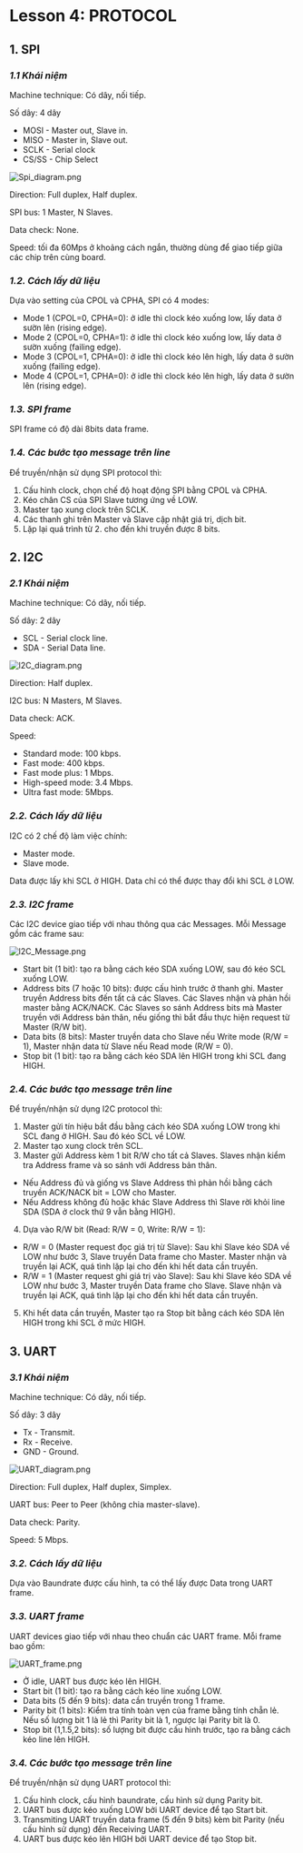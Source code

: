 
# Lesson 4: PROTOCOL

## 1. SPI

### *1.1 Khái niệm*

Machine technique: Có dây, nối tiếp.

Số dây: 4 dây

+ MOSI - Master out, Slave in.
+ MISO - Master in, Slave out.
+ SCLK - Serial clock
+ CS/SS - Chip Select

![Spi_diagram.png](https://github.com/Onlypantz/HALA_Learning_EmbeddedAutomotive/blob/main/Lesson4_Protocol/Spi_diagram.png)

Direction: Full duplex, Half duplex.

SPI bus: 1 Master, N Slaves.

Data check: None.

Speed: tối đa 60Mps ở khoảng cách ngắn, thường dùng để giao tiếp giữa các chip trên cùng board.

### *1.2. Cách lấy dữ liệu*

Dựa vào setting của CPOL và CPHA, SPI có 4 modes:

+ Mode 1 (CPOL=0, CPHA=0): ở idle thì clock kéo xuống low, lấy data ở sườn lên (rising edge).
+ Mode 2 (CPOL=0, CPHA=1): ở idle thì clock kéo xuống low, lấy data ở sườn xuống (failing edge).
+ Mode 3 (CPOL=1, CPHA=0): ở idle thì clock kéo lên high, lấy data ở sườn xuống (failing edge).
+ Mode 4 (CPOL=1, CPHA=0): ở idle thì clock kéo lên high, lấy data ở sườn lên (rising edge).

### *1.3. SPI frame*

SPI frame có độ dài 8bits data frame.

### *1.4. Các bước tạo message trên line*

Để truyền/nhận sử dụng SPI protocol thì:

1. Cấu hình clock, chọn chế độ hoạt động SPI bằng CPOL và CPHA.
2. Kéo chân CS của SPI Slave tương ứng về LOW.
3. Master tạo xung clock trên SCLK.
4. Các thanh ghi trên Master và Slave cập nhật giá trị, dịch bit.
5. Lặp lại quá trình từ 2. cho đến khi truyền được 8 bits.

## 2. I2C

### *2.1 Khái niệm*

Machine technique: Có dây, nối tiếp.

Số dây: 2 dây

+ SCL - Serial clock line.
+ SDA - Serial Data line.

![I2C_diagram.png](https://github.com/Onlypantz/HALA_Learning_EmbeddedAutomotive/blob/main/Lesson4_Protocol/I2C_diagram.png)

Direction: Half duplex.

I2C bus: N Masters, M Slaves.

Data check: ACK. 

Speed: 

+ Standard mode: 100 kbps.
+ Fast mode: 400 kbps.
+ Fast mode plus: 1 Mbps.
+ High-speed mode: 3.4 Mbps.
+ Ultra fast mode: 5Mbps.

### *2.2. Cách lấy dữ liệu*

I2C có 2 chế độ làm việc chính:

+ Master mode.
+ Slave mode.

Data được lấy khi SCL ở HIGH. Data chỉ có thể được thay đổi khi SCL ở LOW.

### *2.3. I2C frame*

Các I2C device giao tiếp với nhau thông qua các Messages. Mỗi Message gồm các frame sau:

![I2C_Message.png](https://github.com/Onlypantz/HALA_Learning_EmbeddedAutomotive/blob/main/Lesson4_Protocol/I2C_Message.png)

+ Start bit (1 bit): tạo ra bằng cách kéo SDA xuống LOW, sau đó kéo SCL xuống LOW.
+ Address bits (7 hoặc 10 bits): được cấu hình trước ở thanh ghi. Master truyền Address bits đến tất cả các Slaves. Các Slaves nhận và phản hồi master bằng ACK/NACK. Các Slaves so sánh Address bits mà Master truyền với Address bản thân, nếu giống thì bắt đầu thực hiện request từ Master (R/W bit).
+ Data bits (8 bits): Master truyền data cho Slave nếu Write mode (R/W = 1), Master nhận data từ Slave nếu Read mode (R/W = 0).
+ Stop bit (1 bit): tạo ra bằng cách kéo SDA lên HIGH trong khi SCL đang HIGH.

### *2.4. Các bước tạo message trên line*

Để truyền/nhận sử dụng I2C protocol thì:

1. Master gửi tín hiệu bắt đầu bằng cách kéo SDA xuống LOW trong khi SCL đang ở HIGH. Sau đó kéo SCL về LOW.
2. Master tạo xung clock trên SCL.
3. Master gửi Address kèm 1 bit R/W cho tất cả Slaves. Slaves nhận kiểm tra Address frame và so sánh với Address bản thân. 

+ Nếu Address đủ và giống vs Slave Address thì phản hồi bằng cách truyền ACK/NACK bit = LOW cho Master.
+ Nếu Address không đủ hoặc khác Slave Address thì Slave rời khỏi line SDA (SDA ở clock thứ 9 vẫn bằng HIGH).

4. Dựa vào R/W bit (Read: R/W = 0, Write: R/W = 1):

+ R/W = 0 (Master request đọc giá trị từ Slave): Sau khi Slave kéo SDA về LOW như bước 3, Slave truyền Data frame cho Master. Master nhận và truyền lại ACK, quá tình lặp lại cho đến khi hết data cần truyền.
+ R/W = 1 (Master request ghi giá trị vào Slave): Sau khi Slave kéo SDA về LOW như bước 3, Master truyền Data frame cho Slave. Slave nhận và truyền lại ACK, quá tình lặp lại cho đến khi hết data cần truyền.

5. Khi hết data cần truyền, Master tạo ra Stop bit bằng cách kéo SDA lên HIGH trong khi SCL ở mức HIGH.

## 3. UART

### *3.1 Khái niệm*

Machine technique: Có dây, nối tiếp.

Số dây: 3 dây

+ Tx - Transmit.
+ Rx - Receive.
+ GND - Ground.

![UART_diagram.png](https://github.com/Onlypantz/HALA_Learning_EmbeddedAutomotive/blob/main/Lesson4_Protocol/UART_diagram.png)

Direction: Full duplex, Half duplex, Simplex.

UART bus: Peer to Peer (không chia master-slave).

Data check: Parity.

Speed: 5 Mbps.

### *3.2. Cách lấy dữ liệu*

Dựa vào Baundrate được cấu hình, ta có thể lấy được Data trong UART frame.

### *3.3. UART frame*

UART devices giao tiếp với nhau theo chuẩn các UART frame. Mỗi frame bao gồm:

![UART_frame.png](https://github.com/Onlypantz/HALA_Learning_EmbeddedAutomotive/blob/main/Lesson4_Protocol/UART_frame.png)

+ Ở idle, UART bus được kéo lên HIGH.
+ Start bit (1 bit): tạo ra bằng cách kéo line xuống LOW.
+ Data bits (5 đến 9 bits): data cần truyền trong 1 frame.
+ Parity bit (1 bits): Kiểm tra tính toàn vẹn của frame bằng tính chẵn lẻ. Nếu số lượng bit 1 là lẻ thì Parity bit là 1, ngược lại Parity bit là 0.
+ Stop bit (1,1.5,2 bits): số lượng bit được cấu hình trước, tạo ra bằng cách kéo line lên HIGH.

### *3.4. Các bước tạo message trên line*

Để truyền/nhận sử dụng UART protocol thì:

1. Cấu hình clock, cấu hình baundrate, cấu hình sử dụng Parity bit.
2. UART bus được kéo xuống LOW bởi UART device để tạo Start bit.
3. Transmiting UART truyền data frame (5 đến 9 bits) kèm bit Parity (nếu cấu hình sử dụng) đến Receiving UART.
4. UART bus được kéo lên HIGH bởi UART device để tạo Stop bit.   
